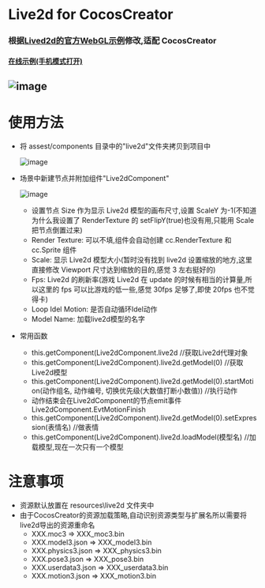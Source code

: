 # Live2d for CocosCreator

### 根据[Lived2d的官方WebGL示例](https://github.com/Live2D/CubismWebSamples)修改,适配 CocosCreator

#### [在线示例(手机模式打开)](http://ltp.gitee.io/gym/cocos-creator/ShaderSample/live2d/web-mobile/index.html)
  ![image](https://github.com/playnb/Live2dForCocosCreator/blob/master/res/show.gif)
---

# 使用方法

- 将 assest/components 目录中的"live2d"文件夹拷贝到项目中

  ![image](https://github.com/playnb/Live2dForCocosCreator/blob/master/res/拷贝live2d.png)

- 场景中新建节点并附加组件"Live2dComponent"

  ![image](https://github.com/playnb/Live2dForCocosCreator/blob/master/res/设置组件信息.png)

  - 设置节点 Size 作为显示 Live2d 模型的画布尺寸,设置 ScaleY 为-1(不知道为什么我设置了 RenderTexture 的 setFlipY(true)也没有用,只能用 Scale 把节点倒置过来)
  - Render Texture: 可以不填,组件会自动创建 cc.RenderTexture 和 cc.Sprite 组件
  - Scale: 显示 Live2d 模型大小(暂时没有找到 live2d 设置缩放的地方,这里直接修改 Viewport 尺寸达到缩放的目的,感觉 3 左右挺好的)
  - Fps: Live2d 的刷新率(游戏 Live2d 在 update 的时候有相当的计算量,所以这里的 fps 可以比游戏的低一些,感觉 30fps 足够了,即使 20fps 也不觉得卡)
  - Loop Idel Motion: 是否自动循环Idel动作
  - Model Name: 加载live2d模型的名字
  
- 常用函数
  - this.getComponent(Live2dComponent.live2d //获取Live2d代理对象
  - this.getComponent(Live2dComponent).live2d.getModel(0) //获取Live2d模型
  - this.getComponent(Live2dComponent).live2d.getModel(0).startMotion(动作组名, 动作编号, 切换优先级(大数值打断小数值)) //执行动作
  - 动作结束会在Live2dComponent的节点emit事件Live2dComponent.EvtMotionFinish
  - this.getComponent(Live2dComponent).live2d.getModel(0).setExpression(表情名) //做表情
  - this.getComponent(Live2dComponent).live2d.loadModel(模型名)  //加载模型,现在一次只有一个模型

# 注意事项
- 资源默认放置在 resources\live2d 文件夹中
- 由于CocosCreator的资源加载策略,自动识别资源类型与扩展名所以需要将live2d导出的资源重命名
  - XXX.moc3 => XXX_moc3.bin
  - XXX.model3.json => XXX_model3.bin
  - XXX.physics3.json => XXX_physics3.bin
  - XXX.pose3.json => XXX_pose3.bin
  - XXX.userdata3.json => XXX_userdata3.bin
  - XXX.motion3.json => XXX_motion3.bin


